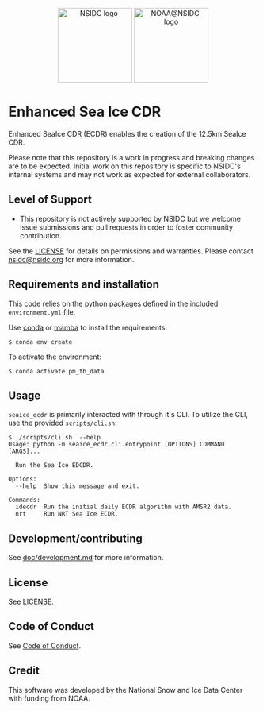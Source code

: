 <p float="left" align="center">
    <img alt="NSIDC logo" src="https://nsidc.org/themes/custom/nsidc/logo.svg" height="150" />
    <img alt="NOAA@NSIDC logo" src="https://nsidc.org/sites/default/files/images/Logo/noaa_at_nsidc.png" height="150" />
</p>

# Enhanced Sea Ice CDR

Enhanced SeaIce CDR (ECDR) enables the creation of the 12.5km SeaIce CDR.

Please note that this repository is a work in progress and breaking changes are
to be expected. Initial work on this repository is specific to NSIDC's internal
systems and may not work as expected for external collaborators.


## Level of Support

* This repository is not actively supported by NSIDC but we welcome issue submissions and
  pull requests in order to foster community contribution.

See the [LICENSE](GENERAL) for details on permissions and warranties. Please contact
nsidc@nsidc.org for more information.


## Requirements and installation

This code relies on the python packages defined in the included
`environment.yml` file.

Use [conda](https://docs.conda.io/en/latest/) or
[mamba](https://mamba.readthedocs.io/en/latest/index.html) to install the
requirements:

```
$ conda env create
```

To activate the environment:

```
$ conda activate pm_tb_data
```

## Usage

`seaice_ecdr` is primarily interacted with through it's CLI. To utilize the CLI,
use the provided `scripts/cli.sh`:

```
$ ./scripts/cli.sh  --help
Usage: python -m seaice_ecdr.cli.entrypoint [OPTIONS] COMMAND [ARGS]...

  Run the Sea Ice EDCDR.

Options:
  --help  Show this message and exit.

Commands:
  idecdr  Run the initial daily ECDR algorithm with AMSR2 data.
  nrt     Run NRT Sea Ice ECDR.
```

## Development/contributing

See [doc/development.md](doc/development.md) for more information.

## License

See [LICENSE](LICENSE).


## Code of Conduct

See [Code of Conduct](CODE_OF_CONDUCT.md).


## Credit

This software was developed by the National Snow and Ice Data Center with
funding from NOAA.
